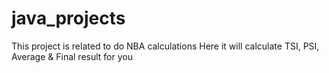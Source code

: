 # java_projects
This project is related to do NBA calculations 
Here it will calculate TSI, PSI, Average & Final result for you
